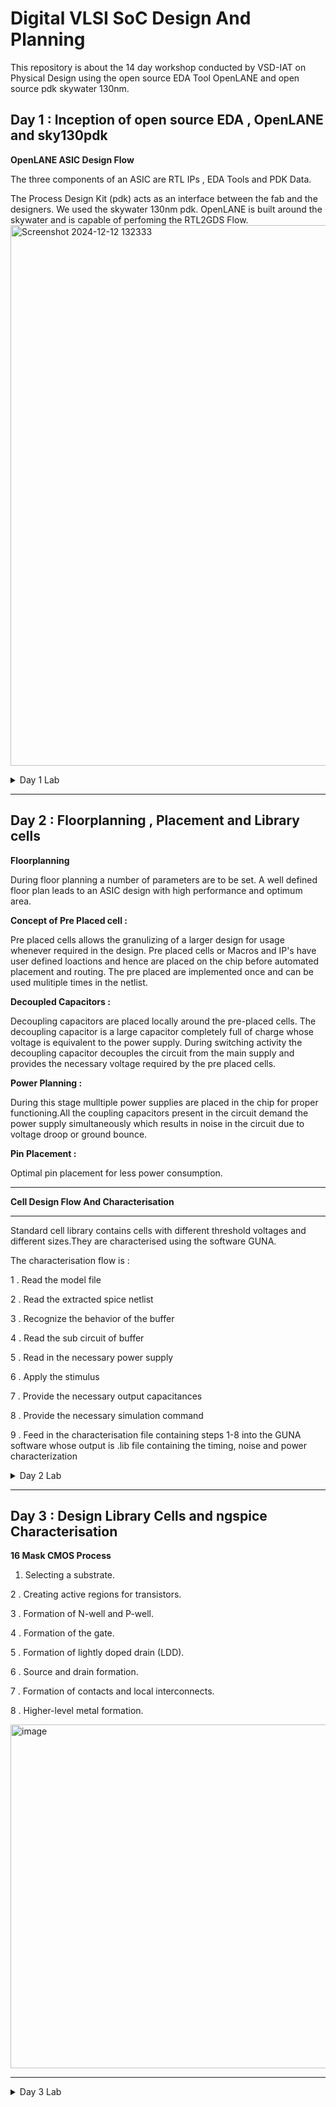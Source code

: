
# Digital VLSI SoC Design And Planning

This repository is about the 14 day workshop conducted by VSD-IAT on Physical Design using the open source EDA Tool OpenLANE and open source pdk skywater 130nm.
## Day 1 : Inception of open source EDA , OpenLANE and sky130pdk
**OpenLANE ASIC Design Flow** 

The three components of an ASIC are RTL IPs , EDA Tools and PDK Data.

The Process Design Kit (pdk) acts as an interface between the fab and the designers. We used the skywater 130nm pdk. OpenLANE is built around the skywater and is capable of perfoming the RTL2GDS Flow.
<img width="865" alt="Screenshot 2024-12-12 132333" src="https://github.com/user-attachments/assets/6dec1a52-c946-409f-b3d5-32f0b6a2e621" />

<details>
<summary>Day 1  Lab</summary>
 
Directory structure : Desktop/work/tools/openlane_working_dir/openlane

The docker contains all the pre installed tools


<img width="319" alt="image" src="https://github.com/user-attachments/assets/aaefc55f-a2b8-41cc-9835-2afe04df3f43" />

Successfully synthesized.

<img width="405" alt="image" src="https://github.com/user-attachments/assets/66fec57e-aa8a-4948-a424-0adc05e3dc99" />



designs/picorv32a/runs/results



<img width="599" alt="image" src="https://github.com/user-attachments/assets/9dddeaf2-f724-4873-94db-484a6b3c112b" />

Here , the Number of Cells = 14876

Number of Flip Flops = 1613

 Flop Ratio = Number of Flip Flops / Number of Cells
  
Therefore , Flop ratio = 0.1084 or 10.84 %

Files created on Dec 12 19:29

<img width="686" alt="image" src="https://github.com/user-attachments/assets/3f271b79-a615-47a2-a5fc-e68e4920fc87" />

Verified it with stats report


<img width="595" alt="image" src="https://github.com/user-attachments/assets/a4308e3a-3f5b-49f6-9f45-3fd89b2c7ff8" />
</details>



****
## Day 2 : Floorplanning , Placement and Library cells

**Floorplanning**


During floor planning a number of parameters are to be set. A well defined floor plan leads to an ASIC design with high performance and optimum area. 

**Concept of Pre Placed cell :**

Pre placed cells allows the granulizing of a larger design for usage whenever required in the design. Pre placed cells or Macros and IP's have user defined loactions and hence are placed on the chip before automated placement and routing. The pre placed are implemented once and can be used mulitiple times in the netlist.

**Decoupled Capacitors :**


Decoupling capacitors are placed locally around the pre-placed cells. The decoupling capacitor is a large capacitor completely full of charge whose voltage is equivalent to the power supply. During switching activity the decoupling capacitor decouples the circuit from the main supply and provides the necessary voltage required by the pre placed cells.

**Power Planning :**

During this stage mulltiple power supplies are placed in the chip for proper functioning.All the coupling capacitors present in the circuit demand the power supply simultaneously  which results in noise in the circuit due to voltage droop or ground bounce.


**Pin Placement :**

Optimal pin placement for less power consumption.

****
**Cell Design Flow And Characterisation**
****
Standard cell library contains cells with different threshold voltages and different sizes.They are characterised using the software GUNA.

The characterisation flow is :

1 . Read the model file

2 . Read the extracted spice netlist

3 . Recognize the behavior of the buffer

4 . Read the sub circuit of buffer

5 . Read in the necessary power supply

6 . Apply the stimulus

7 . Provide the necessary output capacitances

8 . Provide the necessary simulation command

9 . Feed in the characterisation file containing steps 1-8 into the GUNA software whose output is .lib file containing the timing, noise and power characterization

<details>
<summary>Day 2 Lab</summary>
 Run the floor plan command :
 
 ```
   run_floorplan
 ```

<img width="852" alt="image" src="https://github.com/user-attachments/assets/1c396a24-3f3a-4258-a0da-b25d0f14f680" />


<img width="847" alt="image" src="https://github.com/user-attachments/assets/84d68b47-7215-4708-8aa8-7d94335ecd41" />


<img width="935" alt="image" src="https://github.com/user-attachments/assets/6f162ff2-9fff-458d-8261-59d2b474824f" />


**Port Layers in MAGIC for visualization**

<img width="944" alt="image" src="https://github.com/user-attachments/assets/af908103-c2ee-4a26-96e0-b3f1244983ae" />

**Decap and Tap Cells**

<img width="947" alt="image" src="https://github.com/user-attachments/assets/f79cc5d7-c19a-4fdf-b2fa-afe0450ce6e6" />

**Unplaced Standard Cells**

<img width="947" alt="image" src="https://github.com/user-attachments/assets/4f6b42f1-a21b-4d58-87e8-84bb152e11a4" />

**Placement**

```
 run_placement
```

**Command for Magic for visualization**

<img width="948" alt="image" src="https://github.com/user-attachments/assets/fe5b44db-c08d-43ed-99d3-d9231d9861c6" />

**Placement Layout**
 
<img width="944" alt="image" src="https://github.com/user-attachments/assets/4daa465b-b817-4511-8b3e-768c1bec00d8" />

<img width="946" alt="image" src="https://github.com/user-attachments/assets/2bad9872-8dba-405f-85d9-3c5439d6e0f6" />

</details>

****
## Day 3 : Design Library Cells and ngspice Characterisation

**16 Mask CMOS Process**
1. Selecting a substrate.

2 . Creating active regions for transistors.

3 . Formation of N-well and P-well.

4 . Formation of the gate.

5 . Formation of lightly doped drain (LDD).

6 . Source and drain formation.

7 . Formation of contacts and local interconnects.

8 . Higher-level metal formation.

<img width="550" alt="image" src="https://github.com/user-attachments/assets/47caa765-23c2-4d55-b9e5-6d484c306b39" />

****
<details>
<summary>Day 3 Lab</summary>

 Configure the vsdstdcelldesign directory
 ![day 3(2)](https://github.com/user-attachments/assets/c74b212f-1764-44b9-afec-5b875de4c486)

View the inverter design in MAGIC
 ![magic vsdstdcell](https://github.com/user-attachments/assets/b81e92f0-50dd-412c-b7f4-048059962c46)

Extract the inverter to spice
![extract ngspice(1)](https://github.com/user-attachments/assets/85856e91-c01b-433d-991c-ada55df7c4ec)

![extract ngspice](https://github.com/user-attachments/assets/41b7707f-081b-4fee-9773-c03c8a2e6fe9)

spice3file created
![ngspice(3)](https://github.com/user-attachments/assets/fa061123-a3f8-4a30-826e-46b20346edd0)

Run NGSpice simulation and plot y vs time a
![rise transition](https://github.com/user-attachments/assets/9ceeebce-00b7-46cc-b12e-6eb387b30559)

Transient Response
![trans(2)](https://github.com/user-attachments/assets/2420b69a-4f61-4fcd-88cf-81506ecb5251)

Now we Calculate the following parameters
**Rise Transition Time:**

The time taken for the output waveform to transition from 20% to 80% of its maximum value.
```
 Using data points:
 x0 = 2.18543e-09, y0 = 0.660022
 x1 = 2.2575e-09, y1 = 2.63969
 Rise time = x1 - x0 = 0.07207 ns
```
**Fall Transition Time:**

The time taken for the output waveform to transition from 80% to 20% of its maximum value.
``` 
 Using data points:
 x0 = 4.05579e-09, y0 = 2.64003
 x1 = 4.09788e-09, y1 = 0.659969
 Fall time = x1 - x0 = 0.04209 ns
```
**Rise Cell Delay:**

The time taken for a 50% transition at the output corresponding to a 50% fall at the input.
```
 Using data points:
 x0 = 2.15e-09, y0 = 1.65
 x1 = 2.21647e-09, y1 = 1.65
 Rise Cell Delay = x1 - x0 = 0.06647ns
```
**Fall Cell Delay:**

The time taken for a 50% fall at the output corresponding to a 50% rise at the input.
```
 Using data points:
 x0 = 4.05e-09, y0 = 1.64994
 x1 = 4.08055e-09, y1 = 1.64994
 Fall Cell delay = x1 - x0 = 0.03055 ns
```
Open the lab files
![drc](https://github.com/user-attachments/assets/cffce6ac-61ad-4fc4-8460-cae7fe2aec4d)

Open the magic.crc file in VIM Editor
![2](https://github.com/user-attachments/assets/4224a6c1-10c6-4db5-84e4-f150a1c938e7)

Open empty magic layout
![empty magic](https://github.com/user-attachments/assets/a7426cd6-08b6-4679-9ecc-157da4c3d03f)


</details>








